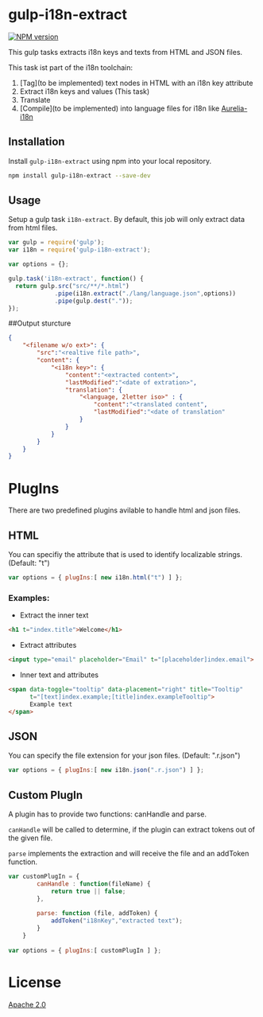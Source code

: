 gulp-i18n-extract
===
[![NPM version][npm-image]][npm-url] 

This gulp tasks extracts i18n keys and texts from HTML and JSON files.

This task ist part of the i18n toolchain:
1. [Tag](to be implemented) text nodes in HTML with an i18n key attribute
2. Extract i18n keys and values (This task)
3. Translate
4. [Compile](to be implemented) into language files for i18n like [Aurelia-i18n](https://github.com/aurelia/i18n)  

## Installation

Install `gulp-i18n-extract` using npm into your local repository.

```bash
npm install gulp-i18n-extract --save-dev
```
## Usage

Setup a gulp task `i18n-extract`. By default, this job will only extract data from html files.

```js
var gulp = require('gulp');
var i18n = require('gulp-i18n-extract');

var options = {};

gulp.task('i18n-extract', function() {
  return gulp.src("src/**/*.html")
             .pipe(i18n.extract("./lang/language.json",options))
             .pipe(gulp.dest("."));
});
```

##Output sturcture
```json
{
	"<filename w/o ext>": {
		"src":"<realtive file path>",
		"content": {
			"<i18n key>": {
				"content":"<extracted content>",
				"lastModified":"<date of extration>",
				"translation": {
					"<language, 2letter iso>" : {
						"content":"<translated content",
						"lastModified":"<date of translation"
					}
				}
			}
		}
	}
}
```

# PlugIns
There are two predefined plugins avilable to handle html and json files.

## HTML
You can specifiy the attribute that is used to identify localizable strings. (Default: "t")
```js
var options = { plugIns:[ new i18n.html("t") ] };  
```
### Examples:
+ Extract the inner text
```html
<h1 t="index.title">Welcome</h1>
```
+ Extract attributes
```html
<input type="email" placeholder="Email" t="[placeholder]index.email">
```
+ Inner text and attributes
```html
<span data-toggle="tooltip" data-placement="right" title="Tooltip" 
      t="[text]index.example;[title]index.exampleTooltip">
	  Example text
</span>
```

## JSON
You can specify the file extension for your json files. (Default: ".r.json")
```js
var options = { plugIns:[ new i18n.json(".r.json") ] }; 	  
```

## Custom PlugIn
A plugin has to provide two functions: canHandle and parse. 

`canHandle` will be called to determine, if the plugin can extract tokens out of the given file.

`parse` implements the extraction and will receive the file and an addToken function. 
```js
var customPlugIn = {		
		canHandle : function(fileName) {			
			return true || false;
		},
		
		parse: function (file, addToken) {			
			addToken("i18nKey","extracted text");					
		}	
	}
	
var options = { plugIns:[ customPlugIn ] }; 
```

# License

[Apache 2.0](/license.txt)

[npm-url]: https://npmjs.org/package/gulp-i18n-extract
[npm-image]: http://img.shields.io/npm/v/gulp-i18n-extract.svg